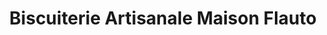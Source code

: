 ---
title: "Biscuiterie Artisanale Maison Flauto"
url: /oraison/biscuiterie-artisanale-maison-flauto/
shop: confiserie
---